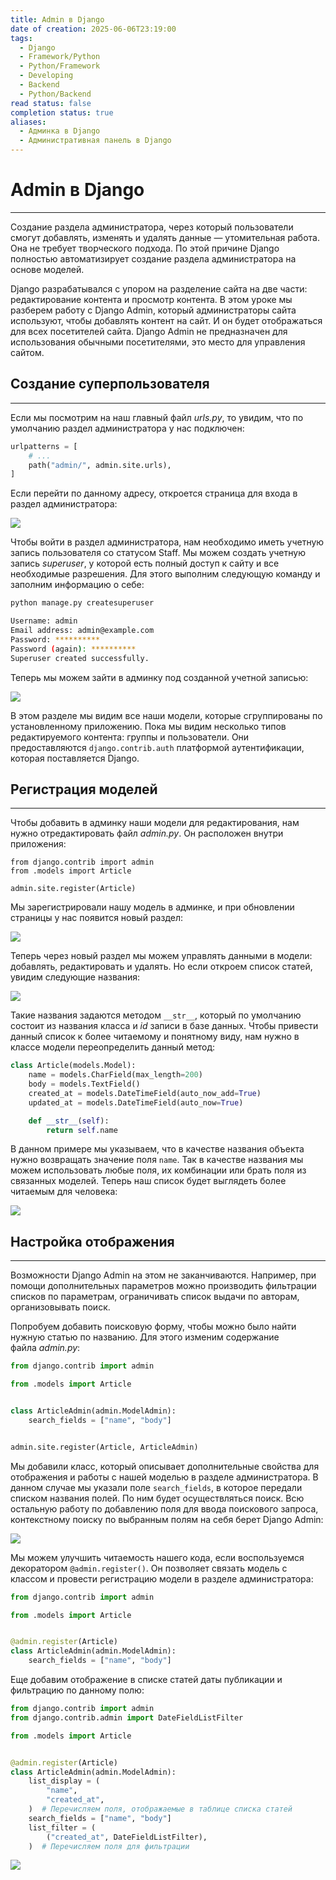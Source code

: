 ```yaml
---
title: Admin в Django
date of creation: 2025-06-06T23:19:00
tags:
  - Django
  - Framework/Python
  - Python/Framework
  - Developing
  - Backend
  - Python/Backend
read status: false
completion status: true
aliases:
  - Админка в Django
  - Административная панель в Django
---
```

# Admin в Django
---

Создание раздела администратора, через который пользователи смогут добавлять, изменять и удалять данные — утомительная работа. Она не требует творческого подхода. По этой причине Django полностью автоматизирует создание раздела администратора на основе моделей.

Django разрабатывался с упором на разделение сайта на две части: редактирование контента и просмотр контента. В этом уроке мы разберем работу с Django Admin, который администраторы сайта используют, чтобы добавлять контент на сайт. И он будет отображаться для всех посетителей сайта. Django Admin не предназначен для использования обычными посетителями, это место для управления сайтом.


## Создание суперпользователя
---

Если мы посмотрим на наш главный файл _urls.py_, то увидим, что по умолчанию раздел администратора у нас подключен:

```python
urlpatterns = [
    # ...
    path("admin/", admin.site.urls),
]
```

Если перейти по данному адресу, откроется страница для входа в раздел администратора:

![](https://cdn2.hexlet.io/derivations/image/original/eyJpZCI6IjJkMTk3YmUyZDBmOTUxNGFmN2U0ODk0Yzk5ZDMzZTRjLnBuZyIsInN0b3JhZ2UiOiJjYWNoZSJ9?signature=2bb08d74e603bc7355161c43cf933eb1948113b9217107a3f370b9aa1f1ec463)

Чтобы войти в раздел администратора, нам необходимо иметь учетную запись пользователя со статусом Staff. Мы можем создать учетную запись _superuser_, у которой есть полный доступ к сайту и все необходимые разрешения. Для этого выполним следующую команду и заполним информацию о себе:

```bash
python manage.py createsuperuser

Username: admin
Email address: admin@example.com
Password: **********
Password (again): **********
Superuser created successfully.
```

Теперь мы можем зайти в админку под созданной учетной записью:

![](https://cdn2.hexlet.io/derivations/image/original/eyJpZCI6IjVhZDk4MmU3MjlkZGVjODg2NjlmYmRjNGI3MGFjZGVjLnBuZyIsInN0b3JhZ2UiOiJjYWNoZSJ9?signature=8ac7204a83cb9864125fdfe93e27fd4ec37614468cf45b1c02818b485c768463)

В этом разделе мы видим все наши модели, которые сгруппированы по установленному приложению. Пока мы видим несколько типов редактируемого контента: группы и пользователи. Они предоставляются `django.contrib.auth` платформой аутентификации, которая поставляется Django.


## Регистрация моделей
---

Чтобы добавить в админку наши модели для редактирования, нам нужно отредактировать файл _admin.py_. Он расположен внутри приложения:

```shell
from django.contrib import admin
from .models import Article

admin.site.register(Article)
```

Мы зарегистрировали нашу модель в админке, и при обновлении страницы у нас появится новый раздел:

![](https://cdn2.hexlet.io/derivations/image/original/eyJpZCI6IjBiMmU5N2ExMzhlM2IyNDgxNTliMDk1NmMwMDViYTU5LnBuZyIsInN0b3JhZ2UiOiJjYWNoZSJ9?signature=885b42c764e47b84a1f5e0bfc88f06a2a3664d5c0b4b028d536dbd04006ddf3d)

Теперь через новый раздел мы можем управлять данными в модели: добавлять, редактировать и удалять. Но если откроем список статей, увидим следующие названия:

![](https://cdn2.hexlet.io/derivations/image/original/eyJpZCI6IjlkMWExZGU1NDk4ODhkMWJhMzQyNTc0NzIzYzcyZThlLnBuZyIsInN0b3JhZ2UiOiJjYWNoZSJ9?signature=ff575b8bbd6cc84ae5a8dd00c8de3e2301d2b2607e6aa8e4718528f645f8da9f)

Такие названия задаются методом `__str__`, который по умолчанию состоит из названия класса и _id_ записи в базе данных. Чтобы привести данный список к более читаемому и понятному виду, нам нужно в классе модели переопределить данный метод:

```python
class Article(models.Model):
    name = models.CharField(max_length=200)
    body = models.TextField()
    created_at = models.DateTimeField(auto_now_add=True)
    updated_at = models.DateTimeField(auto_now=True)

    def __str__(self):
        return self.name
```

В данном примере мы указываем, что в качестве названия объекта нужно возвращать значение поля `name`. Так в качестве названия мы можем использовать любые поля, их комбинации или брать поля из связанных моделей. Теперь наш список будет выглядеть более читаемым для человека:

![](https://cdn2.hexlet.io/derivations/image/original/eyJpZCI6Ijg2MjRkNGY5NGVhNWQ2ZmIwNjQ0YmEwZmEzMzJiYTYyLnBuZyIsInN0b3JhZ2UiOiJjYWNoZSJ9?signature=6e3611f463fe64d689c04c3d1e7dfc9b70a4c0d9b0d121066f563a474be64bdb)


## Настройка отображения
---

Возможности Django Admin на этом не заканчиваются. Например, при помощи дополнительных параметров можно производить фильтрации списков по параметрам, ограничивать список выдачи по авторам, организовывать поиск.

Попробуем добавить поисковую форму, чтобы можно было найти нужную статью по названию. Для этого изменим содержание файла _admin.py_:

```python
from django.contrib import admin

from .models import Article


class ArticleAdmin(admin.ModelAdmin):
    search_fields = ["name", "body"]


admin.site.register(Article, ArticleAdmin)
```

Мы добавили класс, который описывает дополнительные свойства для отображения и работы с нашей моделью в разделе администратора. В данном случае мы указали поле `search_fields`, в которое передали списком названия полей. По ним будет осуществляться поиск. Всю остальную работу по добавлению поля для ввода поискового запроса, контекстному поиску по выбранным полям на себя берет Django Admin:

![](https://cdn2.hexlet.io/derivations/image/original/eyJpZCI6IjUzYzUxZjJjYjNhMTBjMjU5NDY3MjcyMDZkNTgzOGU0LnBuZyIsInN0b3JhZ2UiOiJjYWNoZSJ9?signature=3f79ab31190ef43fd6375c2263d1782a2c59153f628c787f3bd8f385aa87a707)

Мы можем улучшить читаемость нашего кода, если воспользуемся декоратором `@admin.register()`. Он позволяет связать модель с классом и провести регистрацию модели в разделе администратора:

```python
from django.contrib import admin

from .models import Article


@admin.register(Article)
class ArticleAdmin(admin.ModelAdmin):
    search_fields = ["name", "body"]
```

Еще добавим отображение в списке статей даты публикации и фильтрацию по данному полю:

```python
from django.contrib import admin
from django.contrib.admin import DateFieldListFilter

from .models import Article


@admin.register(Article)
class ArticleAdmin(admin.ModelAdmin):
    list_display = (
        "name",
        "created_at",
    )  # Перечисляем поля, отображаемые в таблице списка статей
    search_fields = ["name", "body"]
    list_filter = (
        ("created_at", DateFieldListFilter),
    )  # Перечисляем поля для фильтрации
```

![](https://cdn2.hexlet.io/derivations/image/original/eyJpZCI6IjQyMGIyMThhM2EwMjhmNDQxZDdkNDYyN2I3ZmY3NmUwLnBuZyIsInN0b3JhZ2UiOiJjYWNoZSJ9?signature=f89d74e247478535e0b6f2d86d074f9389dd7d00aa7328e395c92cef65ced986)
